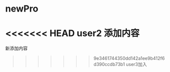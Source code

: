 # newPro
<<<<<<< HEAD
user2 添加内容
=======
新添加内容
>>>>>>> 9e3461744350dd142a1ee9b412f6d390ccdb73b1
user3加入
